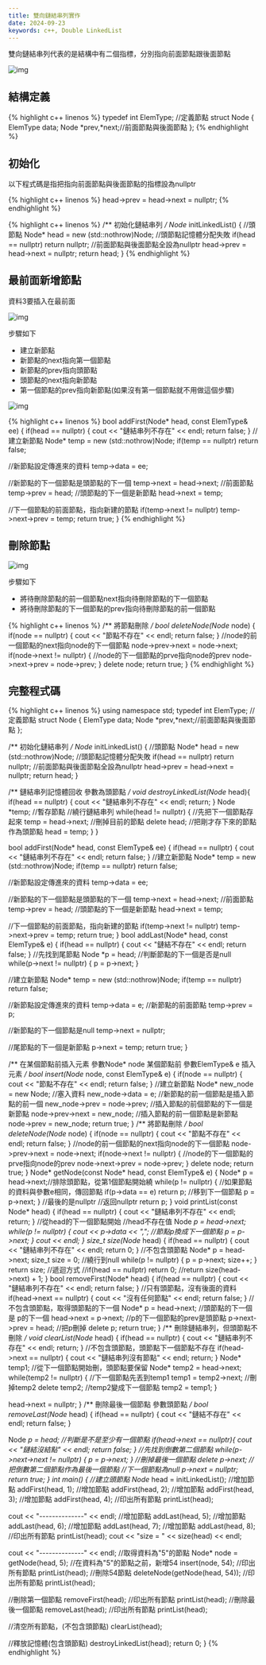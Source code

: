 ```yaml
---
title: 雙向鏈結串列實作
date: 2024-09-23
keywords: c++, Double LinkedList
---
```


雙向鏈結串列代表的是結構中有二個指標，分別指向前面節點跟後面節點

![img]({{site.imgurl}}/dataStruct/doubleList1.jpg)  


## 結構定義

{% highlight c++ linenos %}
typedef int ElemType;
//定義節點
struct Node {
  ElemType data;
  Node *prev,*next;//前面節點與後面節點
};
{% endhighlight %}

## 初始化

以下程式碼是指把指向前面節點與後面節點的指標設為nullptr

{% highlight c++ linenos %}
head->prev = head->next = nullptr;
{% endhighlight %}

{% highlight c++ linenos %}
/**
 初始化鏈結串列
 */
Node* initLinkedList() {
  //頭節點
  Node* head = new (std::nothrow)Node;
  //頭節點記憶體分配失敗
  if(head == nullptr) return nullptr;
  //前面節點與後面節點全設為nullptr
  head->prev = head->next = nullptr;
  return head;
}
{% endhighlight %}


## 最前面新增節點

資料3要插入在最前面

![img]({{site.imgurl}}/dataStruct/doubleList2.jpg)  

步驟如下

- 建立新節點
- 新節點的next指向第一個節點
- 新節點的prev指向頭節點
- 頭節點的next指向新節點
- 第一個節點的prev指向新節點(如果沒有第一個節點就不用做這個步驟)

![img]({{site.imgurl}}/dataStruct/doubleList3.jpg)  

{% highlight c++ linenos %}
bool addFirst(Node* head, const ElemType& ee) {
  if(head == nullptr) {
    cout << "鏈結串列不存在" << endl;
    return false;
  }
  //建立新節點
  Node* temp = new (std::nothrow)Node;
  if(temp == nullptr) return false;
  
  //新節點設定傳進來的資料
  temp->data = ee;
  
  //新節點的下一個節點是頭節點的下一個
  temp->next = head->next;
  //前面節點
  temp->prev = head;
  //頭節點的下一個是新節點
  head->next = temp;
  
  //下一個節點的前面節點，指向新建的節點
  if(temp->next != nullptr)
    temp->next->prev = temp;
  return true;
}
{% endhighlight %}

## 刪除節點

![img]({{site.imgurl}}/dataStruct/doubleList4.jpg)  

步驟如下

- 將待刪除節點的前一個節點next指向待刪除節點的下一個節點
- 將待刪除節點的下一個節點的prev指向待刪除節點的前一個節點

{% highlight c++ linenos %}
/**
 將節點刪除
 */
bool deleteNode(Node* node) {
  if(node == nullptr) {
    cout << "節點不存在" << endl;
    return false;
  }
  //node的前一個節點的next指向node的下一個節點
  node->prev->next = node->next;
  if(node->next != nullptr) {
    //node的下一個節點的prve指向node的prev
    node->next->prev = node->prev;
  }
  delete node;
  return true;
}
{% endhighlight %}

## 完整程式碼
{% highlight c++ linenos %}
using namespace std;
typedef int ElemType;
//定義節點
struct Node {
  ElemType data;
  Node *prev,*next;//前面節點與後面節點
};

/**
 初始化鏈結串列
 */
Node* initLinkedList() {
  //頭節點
  Node* head = new (std::nothrow)Node;
  //頭節點記憶體分配失敗
  if(head == nullptr) return nullptr;
  //前面節點與後面節點全設為nullptr
  head->prev = head->next = nullptr;
  return head;
}

/**
 鏈結串列記憶體回收
 參數為頭節點
 */
void destroyLinkedList(Node* head){
  if(head == nullptr) {
    cout << "鏈結串列不存在" << endl;
    return;
  }
  Node *temp; //暫存節點
  //繞行鏈結串列
  while(head != nullptr) {
    //先把下一個節點存起來
    temp = head->next;
    //刪掉目前的節點
    delete head;
    //把剛才存下來的節點作為頭節點
    head = temp;
  }
}

bool addFirst(Node* head, const ElemType& ee) {
  if(head == nullptr) {
    cout << "鏈結串列不存在" << endl;
    return false;
  }
  //建立新節點
  Node* temp = new (std::nothrow)Node;
  if(temp == nullptr) return false;
  
  //新節點設定傳進來的資料
  temp->data = ee;
  
  //新節點的下一個節點是頭節點的下一個
  temp->next = head->next;
  //前面節點
  temp->prev = head;
  //頭節點的下一個是新節點
  head->next = temp;
  
  //下一個節點的前面節點，指向新建的節點
  if(temp->next != nullptr)
    temp->next->prev = temp;
  return true;
}
bool addLast(Node* head, const ElemType& e) {
  if(head == nullptr) {
    cout << "鏈結不存在" << endl;
    return false;
  }
  //先找到尾節點
  Node *p = head;
  //判斷節點的下一個是否是null
  while(p->next != nullptr) {
    p = p->next;
  }
  
  //建立新節點
  Node* temp = new (std::nothrow)Node;
  if(temp == nullptr) return false;
  
  //新節點設定傳進來的資料
  temp->data = e;
  //新節點的前面節點
  temp->prev = p;
  
  //新節點的下一個節點是null
  temp->next = nullptr;
  
  //尾節點的下一個是新節點
  p->next = temp;
  return true;
}

/**
 在某個節點前插入元素
 參數Node* node 某個節點前
 參數ElemType& e 插入元素
 */
bool insert(Node* node, const ElemType& e) {
  if(node == nullptr) {
    cout << "節點不存在" << endl;
    return false;
  }
  //建立新節點
  Node* new_node = new Node;
  //塞入資料
  new_node->data = e;
  //新節點的前一個節點是插入節點的前一個
  new_node->prev = node->prev;
  //插入節點的前個節點的下一個是新節點
  node->prev->next = new_node;
  //插入節點的前一個節點是新節點
  node->prev = new_node;
  return true;
}
/**
 將節點刪除
 */
bool deleteNode(Node* node) {
  if(node == nullptr) {
    cout << "節點不存在" << endl;
    return false;
  }
  //node的前一個節點的next指向node的下一個節點
  node->prev->next = node->next;
  if(node->next != nullptr) {
    //node的下一個節點的prve指向node的prev
    node->next->prev = node->prev;
  }
  delete node;
  return true;
}
Node* getNode(const Node* head, const ElemType& e) {
  Node* p = head->next;//排除頭節點，從第1個節點開始繞
  while(p != nullptr) {
    //如果節點的資料與參數e相同，傳回節點
    if(p->data == e) return p;
    //移到下一個節點
    p = p->next;
  }
  //最後的是nullptr
  //返回nullptr
  return p;
}
void printList(const Node* head) {
  if(head == nullptr) {
    cout << "鏈結串列不存在" << endl;
    return;
  }
  //從head的下一個節點開始
  //head不存在值
  Node *p = head->next;
  while(p != nullptr) {
    cout << p->data << ",";
    //節點p換成下一個節點
    p = p->next;
  }
  cout << endl;
}
size_t size(Node* head) {
  if(head == nullptr) {
    cout << "鏈結串列不存在" << endl;
    return 0;
  }
  //不包含頭節點
  Node* p = head->next;
  size_t size = 0;
  //繞行到null
  while(p != nullptr) {
    p = p->next;
    size++;
  }
  return size;
  //遞迴方式
  //if(head == nullptr) return 0;
  //return size(head->next) + 1;
}
bool removeFirst(Node* head) {
  if(head == nullptr) {
    cout << "鏈結串列不存在" << endl;
    return false;
  }
  //只有頭節點，沒有後面的資料
  if(head->next == nullptr) {
    cout << "沒有任何節點" << endl;
    return false;
  }
  //不包含頭節點，取得頭節點的下一個
  Node* p = head->next;
  //頭節點的下一個是 p的下一個
  head->next = p->next;
  //p的下一個節點的prev是頭節點
  p->next->prev = head;
  //把p刪掉
  delete p;
  return true;
}
/**
 刪除鏈結串列，但頭節點不刪除
 */
void clearList(Node* head) {
  if(head == nullptr) {
    cout << "鏈結串列不存在" << endl;
    return;
  }
  //不包含頭節點，頭節點下一個節點不存在
  if(head->next == nullptr) {
    cout << "鏈結串列沒有節點" << endl;
    return;
  }
  Node* temp1;
  //從下一個節點開始刪，頭節點要保留
  Node* temp2 = head->next;
  while(temp2 != nullptr) {
    //下一個節點先丟到temp1
    temp1 = temp2->next;
    //刪掉temp2
    delete temp2;
    //temp2變成下一個節點
    temp2 = temp1;
  }
  
  head->next = nullptr;
}
/**
 刪除最後一個節點
 參數頭節點
 */
bool removeLast(Node* head) {
  if(head == nullptr) {
    cout << "鏈結不存在" << endl;
    return false;
  }
  
  Node *p = head;
  //判斷是不是至少有一個節點
  if(head->next == nullptr){
    cout << "鏈結沒結點" << endl;
    return false;
  }
  //先找到倒數第二個節點
  while(p->next->next != nullptr) {
    p = p->next;
  }
  //刪掉最後一個節點
  delete p->next;
  //把倒數第二個節點作為最後一個節點
  //下一個節點為null
  p->next = nullptr;
  return true;
}
int main() {
  //建立頭節點
  Node* head = initLinkedList();
  //增加節點
  addFirst(head, 1);
  //增加節點
  addFirst(head, 2);
  //增加節點
  addFirst(head, 3);
  //增加節點
  addFirst(head, 4);
  //印出所有節點
  printList(head);
  
  cout << "--------------" << endl;
  //增加節點
  addLast(head, 5);
  //增加節點
  addLast(head, 6);
  //增加節點
  addLast(head, 7);
  //增加節點
  addLast(head, 8);
  //印出所有節點
  printList(head);
  cout << "size = " << size(head) << endl;
  
  cout << "--------------" << endl;
  //取得資料為"5"的節點
  Node* node = getNode(head, 5);
  //在資料為"5"的節點之前，新增54
  insert(node, 54);
  //印出所有節點
  printList(head);
  //刪除54節點
  deleteNode(getNode(head, 54));
  //印出所有節點
  printList(head);
  
  //刪除第一個節點
  removeFirst(head);
  //印出所有節點
  printList(head);
  //刪除最後一個節點
  removeLast(head);
  //印出所有節點
  printList(head);
  
  //清空所有節點，(不包含頭節點)
  clearList(head);
  
  //釋放記憶體(包含頭節點)
  destroyLinkedList(head);
  return 0;
}
{% endhighlight %}
